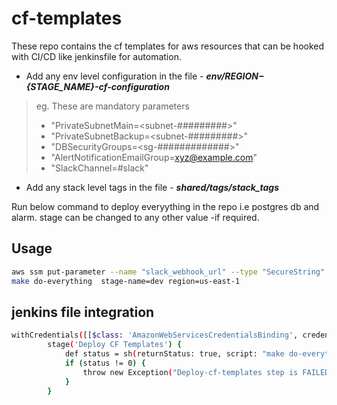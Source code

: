 # cf-templates
These repo contains the cf templates for aws resources that can be hooked with CI/CD like jenkinsfile for automation.

* Add any env level configuration in the file - _**env/${REGION}-${STAGE_NAME}-cf-configuration**_
> eg. These are mandatory parameters
>    * "PrivateSubnetMain=<subnet-#########>"
>    * "PrivateSubnetBackup=<subnet-#########>"
>    * "DBSecurityGroups=<sg-#############>"
>    * "AlertNotificationEmailGroup=<xyz@example.com>"
>    * "SlackChannel=#slack"

* Add any stack level tags in the file - _**shared/tags/stack_tags**_


 Run below command to deploy everyything in the repo i.e postgres db and alarm. stage can be changed to any other value -if required.
 ## Usage
 ```sh
 aws ssm put-parameter --name "slack_webhook_url" --type "SecureString" --value "${slack_webhook_url}" --overwrite
 make do-everything  stage-name=dev region=us-east-1
 ```


## jenkins file integration
>
```sh 
withCredentials([[$class: 'AmazonWebServicesCredentialsBinding', credentialsId: <>, accessKeyVariable: 'AWS_ACCESS_KEY_ID', secretKeyVariable: 'AWS_SECRET_ACCESS_KEY']]) {
        stage('Deploy CF Templates') {
            def status = sh(returnStatus: true, script: "make do-everything  stage-name=dev region=us-east-1 slack_webhook_url=<slack_webhook_url>")
            if (status != 0) {
                throw new Exception("Deploy-cf-templates step is FAILED")
            }
        }
```